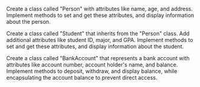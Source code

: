 Create a class called "Person" with attributes like name, age, and address. 
Implement methods to set and get these attributes, and display information about the person.

Create a class called "Student" that inherits from the "Person" class. Add additional attributes like student ID, major, and GPA. 
Implement methods to set and get these attributes, and display information about the student.

Create a class called "BankAccount" that represents a bank account with attributes like account number, account holder's name, and balance. 
Implement methods to deposit, withdraw, and display balance, while encapsulating the account balance to prevent direct access.